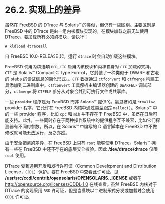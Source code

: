 # 26.2. 实现上的差异

虽然在 FreeBSD 的 DTrace 与 Solaris™ 的类似，但仍有一些区别。主要区别是 FreeBSD 中的 DTrace 是由一组内核模块实现的，在模块加载之前无法使用 DTrace。要加载所有必须的模块，请执行：

```
# kldload dtraceall
```

自 FreeBSD 10.0-RELEASE 起，运行 `dtrace` 时会自动加载这些模块。

FreeBSD 使用内核选项 `DDB_CTF` 启用内核模块和内核自身对 `CTF` 加载的支持。`CTF` 是 Solaris™ Compact C Type Format，它封装了一种类似于 DWARF 和古老的 stabs 的调试信息的简化形式。。`CTF` 数据通过 `ctfconvert` 和 `ctfmerge` 构建工具添加到二进制库中。`ctfconvert` 工具解析由编译器创建的 `DWARFELF` 调试部分，`ctfmerge` 将 `CTFELF` 部分从对象合并到可执行文件或共享库。

一些 provider 程序是为 FreeBSD 而非 Solaris™ 提供的。最显著的是 `dtmalloc` provider 程序，它允许在 FreeBSD 内核中通过类型跟踪 `malloc()`。Solaris™ 中的一些 provider 程序，比如 `cpc` 和 `mib` 并不存在于 FreeBSD 中，虽然在日后可能支持。此外，一些同时存在于两种操作系统中的提供程序互不兼容，比如它们探测器有不同的参数。所以，在 Solaris™ 中编写的 D 语言脚本在 FreeBSD 中不做修改就可能无法运行，反之亦然。

由于安全措施的差异，在 FreeBSD 上只有 `root` 能够使用 DTrace。Solaris™ 拥有一些在 FreeBSD 中还不存在的底层安全校验。因此 **/dev/dtrace/dtrace** 仅限 `root` 使用。

DTrace 受到通用开发和发行许可证（Common Development and Distribution License，`CDDL`）保护。要在 FreeBSD 中查看此许可证，见 **/usr/src/cddl/contrib/opensolaris/OPENSOLARIS.LICENSE** 或者在 <http://opensource.org/licenses/CDDL-1.0> 在线查看。虽然 FreeBSD 内核对于 DTrace 的实现采用 `BSD` 许可证，但是当模块以二进制形式分发或加载时会使用 `CDDL` 许可证。

